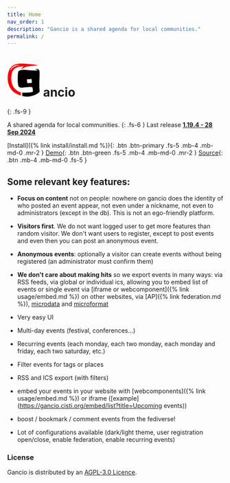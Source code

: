 ```yaml
---
title: Home
nav_order: 1
description: "Gancio is a shared agenda for local communities."
permalink: /
---
```


# ![](assets/gancio.png) ancio
{: .fs-9 }

A shared agenda for local communities.
{: .fs-6 }
Last release  **[1.19.4 - 28 Sep 2024](/changelog)**

[Install]({% link install/install.md %}){: .btn .btn-primary .fs-5 .mb-4 .mb-md-0 .mr-2 }
[Demo](https://demo.gancio.org){: .btn .btn-green .fs-5 .mb-4 .mb-md-0 .mr-2 }
[Source](https://framagit.org/les/gancio){: .btn .mb-4 .mb-md-0 .fs-5 }


## Some relevant key features:

- **Focus on content** not on people:
nowhere on gancio does the identity of who posted an event appear, not even under a nickname, not even to administrators (except in the db). This is not an ego-friendly platform.

- **Visitors first**. We do not want logged user to get more features than random visitor. We don't want users to register, except to post events and even then you can post an anonymous event.

- **Anonymous events**: optionally a visitor can create events without being registered (an administrator must confirm them)

- **We don't care about making hits** so we export events in many ways: via RSS feeds, via global or individual ics, allowing you to embed list of events or single event via [iframe or webcomponent]({% link usage/embed.md %}) on other websites, via [AP]({% link federation.md %}), [microdata](https://developer.mozilla.org/en-US/docs/Web/HTML/Microdata) and [microformat](https://developer.mozilla.org/en-US/docs/Web/HTML/microformats#h-event)

- Very easy UI
- Multi-day events (festival, conferences...)
- Recurring events (each monday, each two monday, each monday and friday, each two saturday, etc.)
- Filter events for tags or places
- RSS and ICS export (with filters)
- embed your events in your website with [webcomponents]({% link usage/embed.md %}) or iframe ([example](https://gancio.cisti.org/embed/list?title=Upcoming events))
- boost / bookmark / comment events from the fediverse!
- Lot of configurations available (dark/light theme, user registration open/close, enable federation, enable recurring events)

### License

Gancio is distributed by an [AGPL-3.0 Licence](https://www.gnu.org/licenses/agpl-3.0.en.html).
